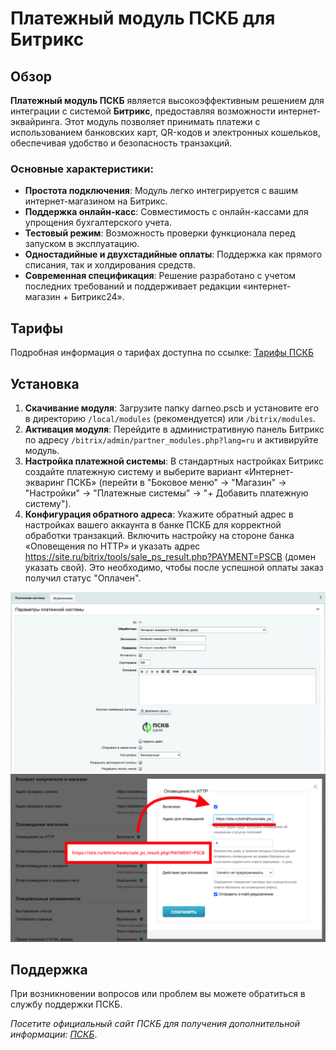 # Платежный модуль ПСКБ для Битрикс

## Обзор

**Платежный модуль ПСКБ** является высокоэффективным решением для интеграции с системой **Битрикс**, предоставляя возможности интернет-эквайринга. Этот модуль позволяет принимать платежи с использованием банковских карт, QR-кодов и электронных кошельков, обеспечивая удобство и безопасность транзакций.

### Основные характеристики:

- **Простота подключения**: Модуль легко интегрируется с вашим интернет-магазином на Битрикс.
- **Поддержка онлайн-касс**: Совместимость с онлайн-кассами для упрощения бухгалтерского учета.
- **Тестовый режим**: Возможность проверки функционала перед запуском в эксплуатацию.
- **Одностадийные и двухстадийные оплаты**: Поддержка как прямого списания, так и холдирования средств.
- **Современная спецификация**: Решение разработано с учетом последних требований и поддерживает редакции «интернет-магазин + Битрикс24».

## Тарифы

Подробная информация о тарифах доступна по ссылке: [Тарифы ПСКБ](https://online.pscb.ru/rates)

## Установка

1. **Скачивание модуля**: Загрузите папку darneo.pscb и установите его в директорию `/local/modules` (рекомендуется) или `/bitrix/modules`.
2. **Активация модуля**: Перейдите в административную панель Битрикс по адресу `/bitrix/admin/partner_modules.php?lang=ru` и активируйте модуль.
3. **Настройка платежной системы**: В стандартных настройках Битрикс создайте платежную систему и выберите вариант «Интернет-экваринг ПСКБ» (перейти в "Боковое меню" -> "Магазин" -> "Настройки" -> "Платежные системы" -> "+ Добавить платежную систему"). 
4. **Конфигурация обратного адреса**: Укажите обратный адрес в настройках вашего аккаунта в банке ПСКБ для корректной обработки транзакций. Включить настройку на стороне банка «Оповещения по HTTP» и указать адрес https://site.ru/bitrix/tools/sale_ps_result.php?PAYMENT=PSCB (домен указать свой). Это необходимо, чтобы после успешной оплаты заказ получил статус "Оплачен".

![Ссылка на изображение настройки платежной системы](https://github.com/esemashko/darneo.pscb/blob/main/images/admin.png)
![Ссылка на изображение настройки обратного адреса](https://github.com/esemashko/darneo.pscb/blob/main/images/pskb.png)

## Поддержка

При возникновении вопросов или проблем вы можете обратиться в службу поддержки ПСКБ.

_Посетите официальный сайт ПСКБ для получения дополнительной информации: [ПСКБ](https://pscb.ru/)_.
